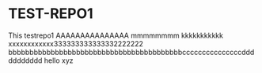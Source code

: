 # TEST-REPO1
This testrepo1
AAAAAAAAAAAAAAA mmmmmmmm kkkkkkkkkkk xxxxxxxxxxxx333333333333332222222
bbbbbbbbbbbbbbbbbbbbbbbbbbbbbbbbbbbbbbbbbcccccccccccccccddddddddddd
hello xyz
